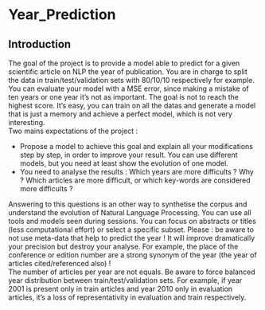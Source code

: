 # Year_Prediction
## Introduction
The goal of the project is to provide a model able to predict for a given scientific article on NLP the year of publication.
You are in charge to split the data in train/test/validation sets with 80/10/10 respectively for
example. </br>
You can evaluate your model with a MSE error, since making a mistake of ten years or
one year it’s not as important.
The goal is not to reach the highest score. It’s easy, you can train on all the datas and generate a
model that is just a memory and achieve a perfect model, which is not very interesting.</br>
Two mains expectations of the project :
* Propose a model to achieve this goal and explain all your modifications step by step, in
order to improve your result. You can use different models, but you need at least show the evolution
of one model.
* You need to analyse the results : Which years are more difficults ? Why ? Which articles
are more difficult, or which key-words are considered more difficults ?</br>

Answering to this questions is an other way to synthetise the corpus and understand the evolution of
Natural Language Processing.
You can use all tools and models seen during sessions.
You can focus on abstracts or titles (less computational effort) or select a specific subset.
Please : be aware to not use meta-data that help to predict the year ! It will improve dramatically
your precision but destroy your analyse. For example, the place of the conference or edition number
are a strong synonym of the year (the year of articles cited/referenced also) !</br>
The number of articles per year are not equals. Be aware to force balanced year distribution
between train/test/validation sets. For example, if year 2001 is present only in train articles and year
2010 only in evaluation articles, it’s a loss of representativity in evaluation and train respectively.
